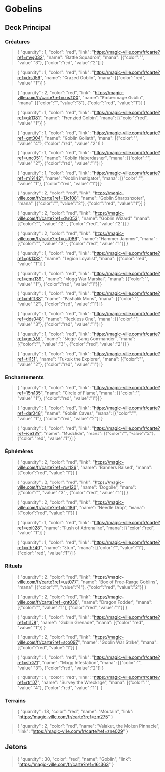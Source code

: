 # Gobelins

## Deck Principal
### Créatures
> { "quantity" : 1, "color": "red", "link": "https://magic-ville.com/fr/carte?ref=mvg032", "name": "Battle Squadron", "mana": [{"color":"", "value":"3"}, {"color":"red", "value":"2"}] }

> { "quantity" : 1, "color": "red", "link": "https://magic-ville.com/fr/carte?ref=drs056", "name": "Crazed Goblin", "mana": [{"color":"red", "value":"1"}] }

> { "quantity" : 2, "color": "red", "link": "https://magic-ville.com/fr/carte?ref=ons200", "name": "Embermage Goblin", "mana": [{"color":"", "value":"3"}, {"color":"red", "value":"1"}] }

> { "quantity" : 1, "color": "red", "link": "https://magic-ville.com/fr/carte?ref=gk1081", "name": "Frenzied Golbin", "mana": [{"color":"red", "value":"1"}] }

> { "quantity" : 1, "color": "red", "link": "https://magic-ville.com/fr/carte?ref=gnt004", "name": "Goblin Goliath", "mana": [{"color":"", "value":"4"}, {"color":"red", "value":"2"}] }

> { "quantity" : 1, "color": "red", "link": "https://magic-ville.com/fr/carte?ref=und051", "name": "Goblin Haberdasher", "mana": [{"color":"", "value":"2"}, {"color":"red", "value":"1"}] }

> { "quantity" : 1, "color": "red", "link": "https://magic-ville.com/fr/carte?ref=m19142", "name": "Goblin Instigator", "mana": [{"color":"", "value":"1"}, {"color":"red", "value":"1"}] }

> { "quantity" : 2, "color": "red", "link": "https://magic-ville.com/fr/carte?ref=13c108", "name": "Goblin Sharpshooter", "mana": [{"color":"", "value":"2"}, {"color":"red", "value":"1"}] }

> { "quantity" : 2, "color": "red", "link": "https://magic-ville.com/fr/carte?ref=dar053", "name": "Goblin Wizard", "mana": [{"color":"", "value":"2"}, {"color":"red", "value":"2"}] }

> { "quantity" : 2, "color": "red", "link": "https://magic-ville.com/fr/carte?ref=ust086", "name": "Hammer Jammer", "mana": [{"color":"", "value":"3"}, {"color":"red", "value":"1"}] }

> { "quantity" : 1, "color": "red", "link": "https://magic-ville.com/fr/carte?ref=gk1082", "name": "Legion Loyalist", "mana": [{"color":"red", "value":"1"}] }

> { "quantity" : 1, "color": "red", "link": "https://magic-ville.com/fr/carte?ref=ema139", "name": "Mogg War Marshal", "mana": [{"color":"", "value":"1"}, {"color":"red", "value":"1"}] }

> { "quantity" : 1, "color": "red", "link": "https://magic-ville.com/fr/carte?ref=mh1138", "name": "Pashalik Mons", "mana": [{"color":"", "value":"2"}, {"color":"red", "value":"1"}] }

> { "quantity" : 1, "color": "red", "link": "https://magic-ville.com/fr/carte?ref=dda048", "name": "Reckless One", "mana": [{"color":"", "value":"3"}, {"color":"red", "value":"1"}] }

> { "quantity" : 1, "color": "red", "link": "https://magic-ville.com/fr/carte?ref=gnt039", "name": "Siege-Gang Commander", "mana": [{"color":"", "value":"3"}, {"color":"red", "value":"2"}] }

> { "quantity" : 1, "color": "red", "link": "https://magic-ville.com/fr/carte?ref=tli151", "name": "Tuktuk the Explorer", "mana": [{"color":"", "value":"2"}, {"color":"red", "value":"1"}] }

### Enchantements
> { "quantity" : 1, "color": "red", "link": "https://magic-ville.com/fr/carte?ref=15m135", "name": "Circle of Flame", "mana": [{"color":"", "value":"1"}, {"color":"red", "value":"1"}] }

> { "quantity" : 1, "color": "red", "link": "https://magic-ville.com/fr/carte?ref=dar048", "name": "Goblin Caves", "mana": [{"color":"", "value":"1"}, {"color":"red", "value":"2"}] }

> { "quantity" : 1, "color": "red", "link": "https://magic-ville.com/fr/carte?ref=ice238", "name": "Mudslide", "mana": [{"color":"", "value":"2"}, {"color":"red", "value":"1"}] }

### Éphémères
> { "quantity" : 2, "color": "red", "link": "https://magic-ville.com/fr/carte?ref=avr126", "name": "Banners Raised", "mana": [{"color":"red", "value":"1"}] }

> { "quantity" : 2, "color": "red", "link": "https://magic-ville.com/fr/carte?ref=rav120", "name": "Dogpile", "mana": [{"color":"", "value":"3"}, {"color":"red", "value":"1"}] }

> { "quantity" : 2, "color": "red", "link": "https://magic-ville.com/fr/carte?ref=lor186", "name": "Needle Drop", "mana": [{"color":"red", "value":"1"}] }

> { "quantity" : 1, "color": "red", "link": "https://magic-ville.com/fr/carte?ref=eoi028", "name": "Rush of Adrenaline", "mana": [{"color":"red", "value":"1"}] }

> { "quantity" : 1, "color": "red", "link": "https://magic-ville.com/fr/carte?ref=xth240", "name": "Stun", "mana": [{"color":"", "value":"1"}, {"color":"red", "value":"1"}] }

### Rituels
> { "quantity" : 2, "color": "red", "link": "https://magic-ville.com/fr/carte?ref=ust077", "name": "Box of Free-Range Goblins", "mana": [{"color":"", "value":"4"}, {"color":"red", "value":"2"}] }

> { "quantity" : 2, "color": "red", "link": "https://magic-ville.com/fr/carte?ref=gnt036", "name": "Dragon Fodder", "mana": [{"color":"", "value":"1"}, {"color":"red", "value":"1"}] }

> { "quantity" : 1, "color": "red", "link": "https://magic-ville.com/fr/carte?ref=tli128", "name": "Goblin Grenade", "mana": [{"color":"red", "value":"1"}] }

> { "quantity" : 2, "color": "red", "link": "https://magic-ville.com/fr/carte?ref=sco097", "name": "Goblin War Strike", "mana": [{"color":"red", "value":"1"}] }

> { "quantity" : 1, "color": "red", "link": "https://magic-ville.com/fr/carte?ref=str071", "name": "Mogg Infestation", "mana": [{"color":"", "value":"3"}, {"color":"red", "value":"2"}] }

> { "quantity" : 1, "color": "red", "link": "https://magic-ville.com/fr/carte?ref=rtr107", "name": "Survey the Wreckage", "mana": [{"color":"", "value":"4"}, {"color":"red", "value":"1"}] }


### Terrains
> { "quantity" : 18, "color": "red", "name": "Moutain", "link": "https://magic-ville.com/fr/carte?ref=znr275" }

> { "quantity" : 2, "color": "red", "name": "Valakut, the Molten Pinnacle", "link": "https://magic-ville.com/fr/carte?ref=zne029" }

## Jetons
> { "quantity" : 30, "color": "red", "name": "Goblin", "link": "https://magic-ville.com/fr/carte?ref=16c363" }
